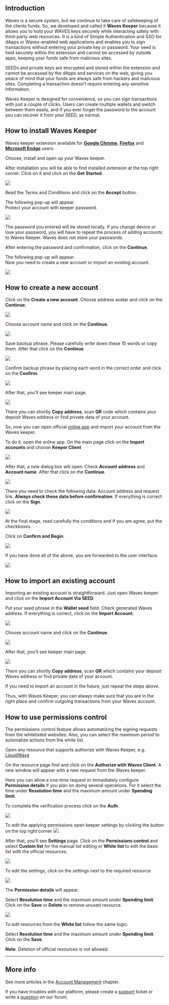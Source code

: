 ## Introduction

Waves is a secure system, but we continue to take care of safekeeping of the clients funds. So, we developed and called it **Waves Keeper** because it allows you to hold your WAVES keys securely while interacting safely with third-party web resources. It is a kind of Simple Authentication and SSO for dApps or Waves-enabled web applications and enables you to sign transactions without entering your private key or password. Your seed is held securely within the extension and cannot be accessed by outside apps, keeping your funds safe from malicious sites.

SEEDs and private keys are encrypted and stored within the extension and cannot be accessed by the dApps and services on the web, giving you peace of mind that your funds are always safe from hackers and malicious sites. Completing a transaction doesn’t require entering any sensitive information.

Waves Keeper is designed for convenience, so you can sign transactions with just a couple of clicks. Users can create multiple wallets and switch between them easily, and if you ever forget the password to the account you can recover it from your SEED, as normal.

## How to install Waves Keeper

Waves keeper extension available for [**Google Chrome**](https://chrome.google.com/webstore/detail/waves-keeper/lpilbniiabackdjcionkobglmddfbcjo?hl=en), [**Firefox**](https://addons.mozilla.org/en-US/firefox/addon/waves-keeper/) and [**Microsoft Endge**](https://www.microsoft.com/en-us/p/waves-keeper/9npz1hrq32nt?activetab=pivot:overviewtab) users.

Choose, install and open up your Waves keeper.

After installation you will be able to find installed extension at the top right corner. Click on it and click on the **Get Started**.

![](/_assets/waves_keeper_01.png)

Read the Terms and Conditions and click on the **Accept** button.

The following pop-up will appear.  
Protect your account with keeper password.

![](/_assets/waves_keeper_02.png)

The password you entered will be stored locally. If you change device or lose your password, you will have to repeat the process of adding accounts to Waves Keeper. Waves does not store your passwords.

After entering the password and confirmation, click on the **Continue**.

The following pop-up will appear.  
Now you need to create a new account or import an existing account.

![](/_assets/waves_keeper_03.png)

## How to create a new account

Click on the **Create a new account**. Choose address avatar and click on the **Continue**.

![](/_assets/waves_keeper_04.png)

Choose account name and click on the **Continue**.

![](/_assets/waves_keeper_05.png)

Save backup phrase. Please carefully write down these 15 words or copy them. After that click on the **Continue**.

![](/_assets/waves_keeper_06.png)

Confirm backup phrase by placing each word in the correct order and click on the **Confirm**.

![](/_assets/waves_keeper_07.png)

After that, you'll see keeper main page.

![](/_assets/waves_keeper_08.png)

There you can shortly **Copy address**, scan **QR** code which contains your deposit Waves address or find private data of your account.

So, now you can open official [online app](https://client.wavesplatform.com) and import your account from the Waves keeper.

To do it, open the online app. On the main page click on the **Import accounts** and choose **Keeper Client**

![](/_assets/waves_keeper_09.png)

After that, a new dialog box will open. Check **Account address** and **Account name**. After that click on the **Continue**.

![](/_assets/waves_keeper_10.png)

There you need to check the following data: Account address and request link. **Always check these data before confirmation**. If everything is correct click on the **Sign**.

![](/_assets/waves_keeper_11.png)

At the final stage, read carefully the conditions and if you are agree, put the checkboxes.

Click on **Confirm and Begin**.

![](/_assets/waves_keeper_12.png)

If you have done all of the above, you are forwarded to the user interface.

![](/_assets/waves_keeper_13.png)

## How to import an existing account

Importing an existing account is straightforward. Just open Waves keeper and click on the **Import Account Via SEED**.

Put your seed phrase in the **Wallet seed** field. Check generated Waves address. If everything is correct, click on the **Import Account**.

![](/_assets/waves_keeper_14.png)

Choose account name and click on the **Continue**.

![](/_assets/waves_keeper_05.png)

After that, you'll see keeper main page.

![](/_assets/waves_keeper_08.png)

There you can shortly **Copy address**, scan **QR** which contains your deposit Waves address or find private data of your account.

If you need to import an account in the future, just repeat the steps above.

Thus, with Waves Keeper, you can always make sure that you are in the right place and confirm outgoing transactions from your Waves account.

## How to use permissions control

The permissions control feature allows automatizing the signing requests from the whitelisted websites. Also, you can select the maximum period to automatize actions from the white list.

Open any resource that supports authorize with Waves Keeper, e.g. [LiquidWave](https://liquidwave.io/)

On the resource page find and click on the **Authorize with Waves Client**. A new window will appear with a new request from the Waves keeper.

Here you can allow a one-time request or immediately configure **Permission details** if you plan on doing several operations. For it select the time under **Resolution time** and the maximum amount under **Spending limit**.

To complete the verification process click on the **Auth**.

![](/_assets/waves_keeper_15.png)

To edit the applying permissions open keeper settings by clicking the button on the top right corner ![](/_assets/waves_keeper_15.1.png).

After that, you'll see **Settings** page. Click on the **Permissions control** and select **Custom list** for the manual list editing or **White list** to edit the basic list with the official resources.

![](/_assets/waves_keeper_15.2.png)

To edit the settings, click on the settings next to the required resource

![](/_assets/waves_keeper_16.png)

The **Permission details** will appear.

Select **Resolution time** and the maximum amount under **Spending limit**.
Click on the **Save** or **Delete** to remove unused resource.

![](/_assets/waves_keeper_17.png)

To edit resources from the **White list** follow the same logic:

Select **Resolution time** and the maximum amount under **Spending limit**.
Click on the **Save**.

**Note**. Deletion of official resources is not allowed.

---

## More info

See more articles in the [Account Management](/waves-client/account-management.md) chapter.

If you have troubles with our platform, please create a [support](https://support.wavesplatform.com/) ticket or write a [question](https://forum.wavesplatform.com/) on our forum.
